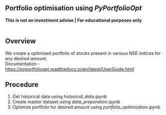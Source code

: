 ## Portfolio optimisation using *PyPortfolioOpt*
**This is not an investment advise | For educational purposes only** <br/>
<br>

## Overview
We create a optimised portfolio of stocks present in various NSE indices for any desired amount.\
Documentation - https://pyportfolioopt.readthedocs.io/en/latest/UserGuide.html 

## Procedure
1. Get historical data using *historical_data.ipynb*
2. Create master dataset using *data_preparation.ipynb*
3. Optimize portfolio for desired amount using *portfolio_optimisation.ipynb*
